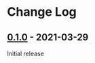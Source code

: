 # Change Log

## [0.1.0] - 2021-03-29

Initial release

[0.1.0]: https://github.com/kanga333/cepan/releases/tag/0.1.0
